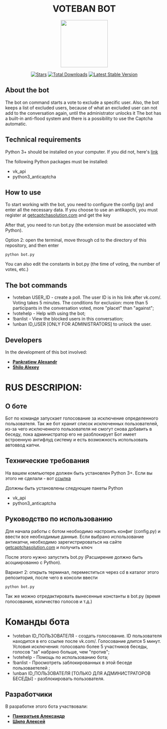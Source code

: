 <h1 align="center">VOTEBAN BOT</h1>
<p align="center"><img src="https://i.imgur.com/Ip6hszE.png" width="150"></p>

<p align="center">
<a href="https://github.com/N1ghtF1re/voteban-bot/stargazers"><img src="https://img.shields.io/github/stars/N1ghtF1re/voteban-bot.svg" alt="Stars"></a>
<a href="https://github.com/N1ghtF1re/voteban-bot/releases"><img src="https://img.shields.io/badge/downloads-15-brightgreen.svg" alt="Total Downloads"></a>
<a href="https://github.com/N1ghtF1re/voteban-bot/releases"><img src="https://img.shields.io/github/tag/N1ghtF1re/voteban-bot.svg" alt="Latest Stable Version"></a>
<!--<a href="https://github.com/N1ghtF1re/blob/master/LICENSE"><img src="https://img.shields.io/github/license/N1ghtF1re/voteban-bot.svg" alt="License"></a>
-->
</p>
</p>
 
## About the bot
The bot on command starts a vote to exclude a specific user.
Also, the bot keeps a list of excluded users, because of what an excluded user can not add to the conversation again, until the administrator unlocks it
The bot has a built-in anti-flood system and there is a possibility to use the Captcha automatic.

## Technical requirements
Python 3+ should be installed on your computer. If you did not, here's [link](https://www.python.org/downloads/)

The following Python packages must be installed:
* vk_api
* python3_anticaptcha

## How to use
To start working with the bot, you need to configure the config (py) and enter all the necessary data.
If you choose to use an antikapchi, you must register at [getcaptchasolution.com](http://getcaptchasolution.com/qocusckanf) and get the key

After that, you need to run bot.py (the extension must be associated with Python).

Option 2: open the terminal, move through cd to the directory of this repository, and then enter
```
python bot.py
```

You can also edit the constants in bot.py (the time of voting, the number of votes, etc.)

## The bot commands
+ !voteban USER_ID - create a poll. The user ID is in his link after vk.com/. Voting takes 5 minutes. The conditions for exclusion: more than 5 participants in the conversation voted, more "placet" than "against";
+ !votehelp - Help with using the bot;
+ !banlist - View the blocked users in this conversation;
+ !unban ID_USER [ONLY FOR ADMINISTRATORS] to unlock the user.

## Developers
In the development of this bot involved:
+ [**Pankratiew Alexandr**](https://github.com/N1ghtF1re/)
+ [**Shilo Alexey**](https://vk.com/AlexeyLyapeshkin)

# RUS DESCRIPION:
## О боте
Бот по команде запускает голосование за исключение определенного пользователя. 
Так же бот хранит список исключенных пользователей, из-за чего исключенного пользователя не смогут снова добавить в беседу, пока администратор его не разблокирует
Бот имеет встроенную антифлуд систему и есть возможность использовать автоввод капчи.

## Технические требования
На вашем компьютере должен быть установлен Python 3+. Если вы этого не сделали - вот [ссылка](https://www.python.org/downloads/)

Должны быть установлены следующие пакеты Python
* vk_api
* python3_anticaptcha

## Руководство по использованию
Для начала работы с ботом необходимо настроить конфиг (config.py) и ввести все необходимые данные.
Если выбрано использование антикапчи, необходимо зарегистрироваться на сайте [getcaptchasolution.com](http://getcaptchasolution.com/qocusckanf) и получить ключ

После этого нужно запустить bot.py (Расширение должно быть асоциированно с Python). 

Вариант 2: открыть терминал, переместиться через cd в каталог этого репозитория, после чего в консоли ввести
```
python bot.py
```

Так же можно отредактировать вынесенные константы в bot.py (время голосования, количество голосов и т.д.)

# Команды бота
+ !voteban ID_ПОЛЬЗОВАТЕЛЯ - создать голосование. ID пользователя находится в его ссылке после vk.com/. Голосование длится 5 минут. Условия исключения: голосовало более 5 участников беседы, голосов "за" набрано больше, чем "против"; 
+ !votehelp - Помощь по использованию бота; 
+ !banlist - Просмотреть заблокированных в этой беседе пользоваетелей ;
+ !unban ID_ПОЛЬЗОВАТЕЛЯ [ТОЛЬКО ДЛЯ АДМИНИСТРАТОРОВ БЕСЕДЫ] - разблокировать пользователя. 

## Разработчики
В разработке этого бота участвовали:
+ [**Панкратьев Александр**](https://github.com/N1ghtF1re/)
+ [**Шило Алексей**](https://vk.com/AlexeyLyapeshkin)
